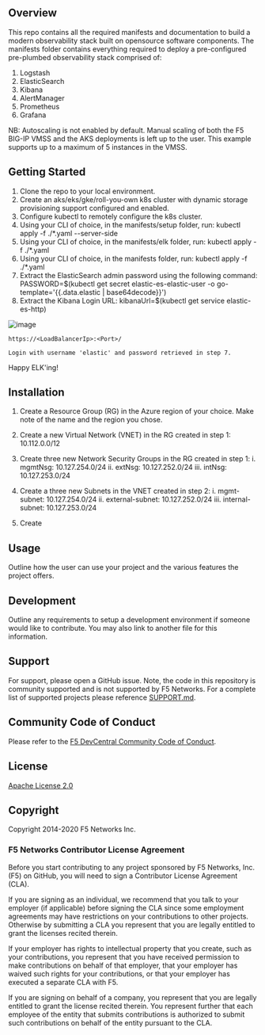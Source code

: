 ## Overview

This repo contains all the required manifests and documentation to build a modern observability stack built on opensource software components. The manifests folder contains everything required to deploy a pre-configured pre-plumbed observability stack comprised of:

  1. Logstash
  2. ElasticSearch
  3. Kibana
  4. AlertManager
  5. Prometheus
  6. Grafana

NB: Autoscaling is not enabled by default. Manual scaling of both the F5 BIG-IP VMSS and the AKS deployments is left up to the user. This example supports up to a maximum of 5 instances in the VMSS. 

## Getting Started

  1. Clone the repo to your local environment.
  2. Create an aks/eks/gke/roll-you-own k8s cluster with dynamic storage provisioning support configured and enabled.
  3. Configure kubectl to remotely configure the k8s cluster.
  4. Using your CLI of choice, in the manifests/setup folder, run: 
                            kubectl apply -f ./*.yaml --server-side
  5. Using your CLI of choice, in the manifests/elk folder, run: 
                            kubectl apply -f ./*.yaml
  6. Using your CLI of choice, in the manifests folder, run: 
                            kubectl apply -f ./*.yaml
  7. Extract the ElasticSearch admin password using the following command:
                            PASSWORD=$(kubectl get secret elastic-es-elastic-user -o go-template='{{.data.elastic | base64decode}}')  
  8. Extract the Kibana Login URL: kibanaUrl=$(kubectl get service elastic-es-http)

  ![image](https://github.com/user-attachments/assets/7ffa68c2-efd7-4638-a104-b431eafa43a6)

    https://<LoadBalancerIp>:<Port>/
  
    Login with username 'elastic' and password retrieved in step 7. 
    
  Happy ELK'ing!

## Installation

  1. Create a Resource Group (RG) in the Azure region of your choice. Make note of the name and the region you chose.
  2. Create a new Virtual Network (VNET) in the RG created in step 1: 10.112.0.0/12
  3. Create three new Network Security Groups in the RG created in step 1: 
    i.   mgmtNsg: 10.127.254.0/24
    ii.  extNsg: 10.127.252.0/24
    iii. intNsg: 10.127.253.0/24

  4. Create a three new Subnets in the VNET created in step 2:
    i.   mgmt-subnet: 10.127.254.0/24
    ii.  external-subnet: 10.127.252.0/24
    iii. internal-subnet: 10.127.253.0/24

  5. Create 

## Usage

Outline how the user can use your project and the various features the project offers.

## Development

Outline any requirements to setup a development environment if someone would like to contribute.  You may also link to another file for this information.

## Support

For support, please open a GitHub issue.  Note, the code in this repository is community supported and is not supported by F5 Networks.  For a complete list of supported projects please reference [SUPPORT.md](SUPPORT.md).

## Community Code of Conduct

Please refer to the [F5 DevCentral Community Code of Conduct](code_of_conduct.md).

## License

[Apache License 2.0](LICENSE)

## Copyright

Copyright 2014-2020 F5 Networks Inc.

### F5 Networks Contributor License Agreement

Before you start contributing to any project sponsored by F5 Networks, Inc. (F5) on GitHub, you will need to sign a Contributor License Agreement (CLA).

If you are signing as an individual, we recommend that you talk to your employer (if applicable) before signing the CLA since some employment agreements may have restrictions on your contributions to other projects.
Otherwise by submitting a CLA you represent that you are legally entitled to grant the licenses recited therein.

If your employer has rights to intellectual property that you create, such as your contributions, you represent that you have received permission to make contributions on behalf of that employer, that your employer has waived such rights for your contributions, or that your employer has executed a separate CLA with F5.

If you are signing on behalf of a company, you represent that you are legally entitled to grant the license recited therein.
You represent further that each employee of the entity that submits contributions is authorized to submit such contributions on behalf of the entity pursuant to the CLA.

